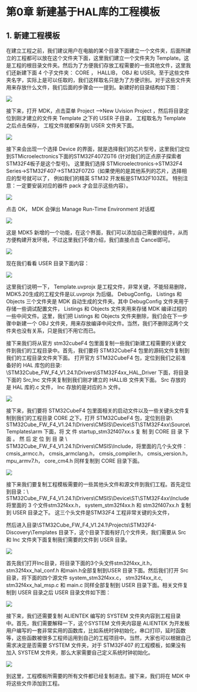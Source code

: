 # 第0章 新建基于HAL库的工程模板

## 1. 新建工程模板

在建立工程之前，我们建议用户在电脑的某个目录下面建立一个文件夹，后面所建立的工程都可以放在这个文件夹下面，这里我们建立一个文件夹为 Template。这是工程的根目录文件夹。然后为了方便我们存放工程需要的一些其他文件，这里我们还新建下面 4 个子文件夹： CORE ， HALLIB， OBJ 和 USER。至于这些文件夹名字，实际上是可以任取的，我们这样取名只是为了方便识别。对于这些文件夹用来存放什么文件，我们后面的步骤会一一提到。新建好的目录结构如下图：

![](C:\Users\qiu\AppData\Roaming\marktext\images\2024-08-28-16-35-49-image.png)

接下来，打开 MDK，点击菜单 Project –>New Uvision Project ，然后将目录定位到刚才建立的文件夹 Template 之下的 USER 子目录， 工程取名为 Template 之后点击保存， 工程文件就都保存到 USER 文件夹下面。

![](C:\Users\qiu\AppData\Roaming\marktext\images\2024-08-28-16-35-24-image.png)

接下来会出现一个选择 Device 的界面，就是选择我们的芯片型号，这里我们定位到STMicroelectronics下面的STM32F407ZGT6 (针对我们的正点原子探索者STM32F4板子是这个型号)。 这里我们选择 STMicroelectronics→STM32F4 Series→STM32F407→STM32F07ZG（如果使用的是其他系列的芯片，选择相应的型号就可以了， 例如我们的精英 STM32 开发板是STM32F103ZE。 特别注意：一定要安装对应的器件 pack 才会显示这些内容）。

![](C:\Users\qiu\AppData\Roaming\marktext\images\2024-08-28-16-36-33-image.png)

点击 OK， MDK 会弹出 Manage Run-Time Environment 对话框

![](C:\Users\qiu\AppData\Roaming\marktext\images\2024-08-28-16-37-06-image.png)

这是 MDK5 新增的一个功能，在这个界面，我们可以添加自己需要的组件，从而方便构建开发环境，不过这里我们不做介绍，我们直接点击 Cancel即可。

![](C:\Users\qiu\AppData\Roaming\marktext\images\2024-08-28-16-41-00-image.png)

现在我们看看 USER 目录下面内容：

![](C:\Users\qiu\AppData\Roaming\marktext\images\2024-08-28-16-41-50-image.png)

这里我们说明一下， Template.uvprojx 是工程文件，非常关键，不能轻易删除， MDK5.20生成的工程文件是以.uvprojx 为后缀。 DebugConfig， Listings 和 Objects 三个文件夹是 MDK 自动生成的文件夹。其中 DebugConfig 文件夹用于存储一些调试配置文件， Listings 和 Objects 文件夹用来存储 MDK 编译过程的一些中间文件。这里，我们把 Listings 和 Objects 文件夹删除，我们会在下一步骤中新建一个 OBJ 文件夹，用来存放编译中间文件。当然，我们不删除这两个文件夹也没有关系，只是我们不用它而已。

接下来我们将从官方 stm32cubeF4 包里面复制一些我们新建工程需要的关键文件到我们的工程目录中。首先，我们要将 STM32CubeF4 包里的源码文件复制到我们的工程目录文件夹下面。 打开官方 STM32CubeF4 包，定位到我们之前准备好的 HAL 库包的目录: \STM32Cube_FW_F4_V1.24.1\Drivers\STM32F4xx_HAL_Driver 下面，将目录下面的 Src,Inc 文件夹复制到我们刚才建立的 HALLIB 文件夹下面。 Src 存放的是 HAL 库的.c 文件， Inc 存放的是对应的.h 文件。

![](C:\Users\qiu\AppData\Roaming\marktext\images\2024-08-28-16-42-42-image.png)

接下来，我们要将 STM32CubeF4 包里面相关的启动文件以及一些关键头文件复制到我们的工程目录 CORE 之下。打开 STM32CubeF4 包，定位到目录\ STM32Cube_FW_F4_V1.24.1\Drivers\CMSIS\Device\ST\STM32F4xx\Source\Templates\arm 下面，将 文 件 startup_stm32f407xx.s 复 制 到 CORE 目 录 下 面 。 然 后 定 位 到 目 录 \ STM32Cube_FW_F4_V1.24.1\Drivers\CMSIS\Include，将里面的几个头文件： cmsis_armcc.h， cmsis_armclang.h， cmsis_compiler.h， cmsis_version.h， mpu_armv7.h， core_cm4.h 同样复制到 CORE 目录下面。

![](C:\Users\qiu\AppData\Roaming\marktext\images\2024-08-28-16-43-28-image.png)

接下来我们要复制工程模板需要的一些其他头文件和源文件到我们工程。首先定位到目录：\ STM32Cube_FW_F4_V1.24.1\Drivers\CMSIS\Device\ST\STM32F4xx\Include 将里面的 3 个文件stm32f4xx.h， system_stm32f4xx.h 和 stm32f407xx.h 复制到 USER 目录之下。 这三个头文件是STM32F4 工程非常关键的头文件，

然后进入目录\STM32Cube_FW_F4_V1.24.1\Projects\STM32F4-Discovery\Templates 目录下，这个目录下面有好几个文件夹，我们需要从 Src 和 Inc 文件夹下面复制我们需要的文件到 USER 目录。

![](C:\Users\qiu\AppData\Roaming\marktext\images\2024-08-28-16-44-54-image.png)

首先我们打开Inc目录，将目录下面的3个头文件stm32f4xx_it.h， stm32f4xx_hal_conf.h 和main.h全部复制到USER 目录下面。然后我们打开 Src 目录，将下面的四个源文件 system_stm32f4xx.c， stm32f4xx_it.c, stm32f4xx_hal_msp.c 和 main.c 同样全部复制到 USER 目录下面。相关文件复制到 USER 目录之后 USER 目录文件如下图：

![](C:\Users\qiu\AppData\Roaming\marktext\images\2024-08-28-16-46-10-image.png)

接下来，我们还需要复制 ALIENTEK 编写的 SYSTEM 文件夹内容到工程目录中。首先，我们需要解释一下，这个SYSTEM 文件夹内容是 ALIENTEK 为开发板用户编写的一套非常实用的函数库，比如系统时钟初始化，串口打印，延时函数等，这些函数被很多工程师运用到自己的工程项目中。当然，大家也可以根据自己需求决定是否需要 SYSTEM 文件夹，对于 STM32F407 的工程模板，如果没有加入 SYSTEM 文件夹，那么大家需要自己定义系统时钟初始化。

![](C:\Users\qiu\AppData\Roaming\marktext\images\2024-08-28-16-47-31-image.png)

到这里，工程模板所需要的所有文件都已经复制进去。接下来，我们将在 MDK 中将这些文件添加到工程。
